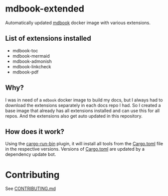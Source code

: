 # mdbook-extended

Automatically updated [mdbook](https://github.com/rust-lang/mdBook) docker image with various extensions.

## List of extensions installed

- mdbook-toc
- mdbook-mermaid
- mdbook-admonish
- mdbook-linkcheck
- mdbook-pdf

## Why?

I was in need of a `mdbook` docker image to build my docs, but I always had to download the extensions separately in each docs repo I had.
So I created a base image that already has all extensions installed and can use this for all repos.
And the extensions also get auto updated in this repository.

## How does it work?

Using the [cargo-run-bin](https://github.com/dustinblackman/cargo-run-bin) plugin, it will install all tools from the [Cargo.toml](Cargo.toml) file in the respective versions.
Versions of [Cargo.toml](Cargo.toml) are updated by a dependency update bot.

# Contributing

See [CONTRIBUTING.md](CONTRIBUTING.md)